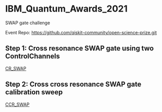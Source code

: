 # IBM_Quantum_Awards_2021
SWAP gate challenge

Event Repo: https://github.com/qiskit-community/open-science-prize.git


## Step 1: Cross resonance SWAP gate using two ControlChannels
[CR_SWAP](#CR_SWAP)

## Step 2: Cross cross resonance SWAP gate calibration sweep
[CCR_SWAP](#CCR_SWAP)
